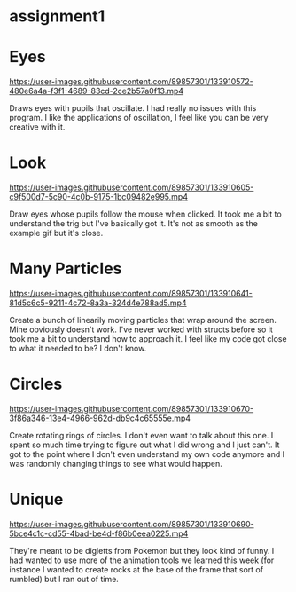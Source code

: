 # assignment1

# Eyes

https://user-images.githubusercontent.com/89857301/133910572-480e6a4a-f3f1-4689-83cd-2ce2b57a0f13.mp4

Draws eyes with pupils that oscillate. 
I had really no issues with this program. I like the applications of oscillation, I feel like you can be very creative with it.

# Look

https://user-images.githubusercontent.com/89857301/133910605-c9f500d7-5c90-4c0b-9175-1bc09482e995.mp4

Draw eyes whose pupils follow the mouse when clicked.
It took me a bit to understand the trig but I've basically got it. It's not as smooth as the example gif but it's close.

# Many Particles

https://user-images.githubusercontent.com/89857301/133910641-81d5c6c5-9211-4c72-8a3a-324d4e788ad5.mp4

Create a bunch of linearily moving particles that wrap around the screen.
Mine obviously doesn't work. I've never worked with structs before so it took me a bit to understand how to approach it. I feel like my code got close to
what it needed to be? I don't know.

# Circles

https://user-images.githubusercontent.com/89857301/133910670-3f86a346-13e4-4966-962d-db9c4c65555e.mp4

Create rotating rings of circles.
I don't even want to talk about this one. I spent so much time trying to figure out what I did wrong and I just can't. It got to the
point where I don't even understand my own code anymore and I was randomly changing things to see what would happen.

# Unique

https://user-images.githubusercontent.com/89857301/133910690-5bce4c1c-cd55-4bad-be4d-f86b0eea0225.mp4

They're meant to be digletts from Pokemon but they look kind of funny. I had wanted to use more of the animation tools we learned this week
(for instance I wanted to create rocks at the base of the frame that sort of rumbled) but I ran out of time.



